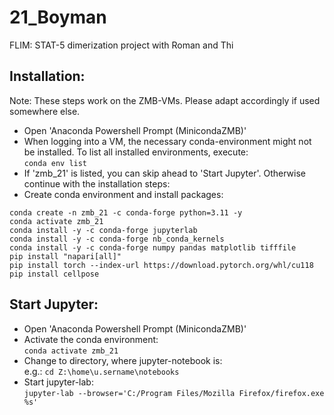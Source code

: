 # 21_Boyman
FLIM: STAT-5 dimerization project with Roman and Thi

## Installation:
Note: These steps work on the ZMB-VMs. Please adapt accordingly if used somewhere else.

* Open 'Anaconda Powershell Prompt (MinicondaZMB)'
* When logging into a VM, the necessary conda-environment might not be installed. To list all installed environments, execute:  
  `conda env list`
* If 'zmb_21' is listed, you can skip ahead to 'Start Jupyter'. Otherwise continue with the installation steps:
* Create conda environment and install packages:  
```
conda create -n zmb_21 -c conda-forge python=3.11 -y
conda activate zmb_21
conda install -y -c conda-forge jupyterlab
conda install -y -c conda-forge nb_conda_kernels
conda install -y -c conda-forge numpy pandas matplotlib tifffile
pip install "napari[all]"
pip install torch --index-url https://download.pytorch.org/whl/cu118
pip install cellpose
```

## Start Jupyter:

* Open 'Anaconda Powershell Prompt (MinicondaZMB)'
* Activate the conda environment:  
  `conda activate zmb_21`
* Change to directory, where jupyter-notebook is:  
  e.g.: `cd Z:\home\u.sername\notebooks`
* Start jupyter-lab:  
  `jupyter-lab --browser='C:/Program Files/Mozilla Firefox/firefox.exe %s'`

